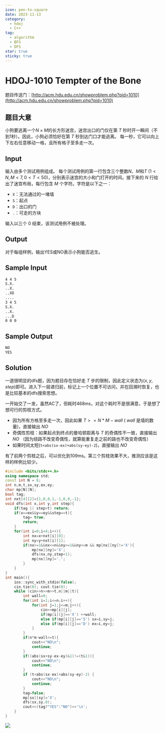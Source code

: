 ```yaml
---
icon: pen-to-square
date: 2023-11-13
category:
  - hdoj
  - C++
tag:
  - algorithm
  - BFS
  - DFS
star: true
sticky: true
---
```


# HDOJ-1010 Tempter of the Bone

题目传送门：[http://acm.hdu.edu.cn/showproblem.php?pid=1010](http://acm.hdu.edu.cn/showproblem.php?pid=1010)

## 题目大意

小狗要逃离一个$N×M$的长方形迷宫，迷宫出口的门仅在第 $T$ 秒时开一瞬间（不到1秒）。因此，小狗必须恰好在第 $T$ 秒到达门口才能逃离。
每一秒，它可以向上下左右任意移动一格，且所有格子至多走一次。

## Input

输入由多个测试用例组成。
每个测试用例的第一行包含三个整数$N$、$M$和$T$ $(1<N, M<7, 0<T<50)$，分别表示迷宫的大小和门打开的时间。接下来的 $N$ 行给出了迷宫布局，每行包含 $M$ 个字符。字符是以下之一：

- `X`：无法通过的一堵墙
- `S`：起点
- `D`：出口的门
- `.`：可走的方块

输入以三个 $0$ 结束，该测试用例不被处理。


## Output

对于每组样例，输出YES或NO表示小狗能否逃生。

## Sample Input
```txt
4 4 5
S.X.
..X.
..XD
....
3 4 5
S.X.
..X.
...D
0 0 0
```
## Sample Output

```txt
NO
YES
```

## Solution

一道很明显的dfs题，因为题目存在恰好走 $T$ 步的限制，因此定义状态为$(x, y, step)$即可。进入下一层递归前，标记上一个位置不可访问，并在回溯时恢复，也是比较基本的dfs搜索思想。

一开始交了一发，虽然AC了，但耗时468ms，对这个耗时不是很满意，于是想了想可行的剪枝方式。

- 因为所有方格至多走一次，因此如果 $T >= N*M-wall$ ( $wall$ 是墙的数量)，直接输出 $NO$
- 奇偶性剪枝：如果起点到终点的曼哈顿距离与 $T$ 的奇偶性不一致，直接输出 $NO$ （因为绕路不改变奇偶性，就算能重复走之前的路也不改变奇偶性）
- 如果时间太短(`t<abs(sx-ex)+abs(sy-ey)-2`)，直接输出 $NO$

有了前两个剪枝之后，可以优化到109ms。第三个剪枝效果不大，推测应该是这样的样例比较少。

```cpp
#include <bits/stdc++.h>
using namespace std;
const int N = 8;
int n,m,t,sx,sy,ex,ey;
char mp[N][N];
bool tag;
int nxt[4][2]={1,0,0,1,-1,0,0,-1};
void dfs(int x,int y,int step){
    if(tag || step>t) return;
    if(x==ex&&y==ey&&step==t){
        tag= true;
        return;
    }
    for(int i=0;i<4;i++){
        int nx=x+nxt[i][0];
        int ny=y+nxt[i][1];
        if(nx>=1&&nx<=n&&ny>=1&&ny<=m && mp[nx][ny]!='X'){
            mp[nx][ny]='X';
            dfs(nx,ny,step+1);
            mp[nx][ny]='.';
        }
    }
}
int main(){
    ios::sync_with_stdio(false);
    cin.tie(0); cout.tie(0);
    while (cin>>n>>m>>t,n||m||t){
        int wall=0;
        for(int i=1;i<=n;i++){
            for(int j=1;j<=m;j++){
                cin>>mp[i][j];
                if(mp[i][j]=='X') ++wall;
                else if(mp[i][j]=='S') sx=i,sy=j;
                else if(mp[i][j]=='D') ex=i,ey=j;
            }
        }
        if(n*m-wall<=t){
            cout<<"NO\n";
            continue;
        }
        if((abs(sx+sy-ex-ey)&1)!=(t&1)){
            cout<<"NO\n";
            continue;
        }
        if (t<abs(sx-ex)+abs(sy-ey)-2) {
            cout<<"NO\n";
            continue;
        }
        tag=false;
        mp[sx][sy]='X';
        dfs(sx,sy,0);
        cout<<(tag?"YES":"NO")<<'\n';
    }
}
```

![](/assets/images/hdoj/1010.png)